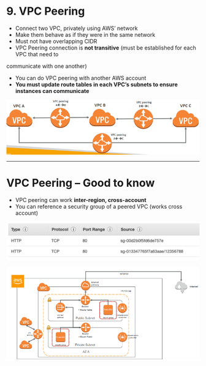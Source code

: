 # 9. VPC Peering

- Connect two VPC, privately using AWS’ network
- Make them behave as if they were in the same network
- Must not have overlapping CIDR
- VPC Peering connection is **not transitive** (must be established for each VPC that need to

communicate with one another)

- You can do VPC peering with another AWS account
- **You must update route tables in each VPC’s subnets to ensure instances can communicate**

![9%20VPC%20Peering/Untitled.png](9%20VPC%20Peering/Untitled.png)

---

# VPC Peering – Good to know

- VPC peering can work **inter-region, cross-account**
- You can reference a security group of a peered VPC (works cross account)

![9%20VPC%20Peering/Untitled%201.png](9%20VPC%20Peering/Untitled%201.png)

![9%20VPC%20Peering/Untitled%202.png](9%20VPC%20Peering/Untitled%202.png)